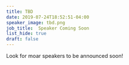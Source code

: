 ```yaml
---
title: TBD
date: 2019-07-24T18:52:51-04:00
speaker_image: tbd.png
job_title:  Speaker Coming Soon
list_hide: true
draft: false
---
```


Look for moar speakers to be announced soon!
